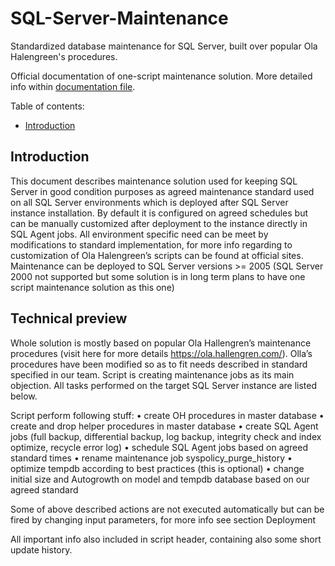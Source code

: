 # SQL-Server-Maintenance
Standardized database maintenance for SQL Server, built over popular Ola Halengreen's procedures.

Official documentation of one-script maintenance solution. More detailed info within [documentation file](docs/SQL%20Server%20Maintenance%20-%20documentation.pdf).

Table of contents:
  * [Introduction](#introduction)

## Introduction

This document describes maintenance solution used for keeping SQL Server in good condition purposes as agreed maintenance standard used on all SQL Server environments which is deployed after SQL Server instance installation. By default it is configured on agreed schedules but can be manually customized after deployment to the instance directly in SQL Agent jobs.
All environment specific need can be meet by modifications to standard implementation, for more info regarding to customization of Ola Halengreen’s scripts can be found at official sites.
Maintenance can be deployed to SQL Server versions >= 2005 (SQL Server 2000 not supported but some solution is in long term plans to have one script maintenance solution as this one)

## Technical preview

Whole solution is mostly based on popular Ola Hallengren’s maintenance procedures (visit here for more details https://ola.hallengren.com/). Olla’s procedures have been modified so as to fit needs described in standard specified in our team. Script is creating maintenance jobs as its main objection. All tasks performed on the target SQL Server instance are listed below.

Script perform following stuff:
•	create OH procedures in master database
•	create and drop helper procedures in master database
•	create SQL Agent jobs (full backup, differential backup, log backup, integrity check and index optimize, recycle error log)
•	schedule SQL Agent jobs based on agreed standard times
•	rename maintenance job syspolicy_purge_history
•	optimize tempdb according to best practices (this is optional)
•	change initial size and Autogrowth on model and tempdb database based on our agreed standard

Some of above described actions are not executed automatically but can be fired by changing input parameters, for more info see section Deployment

All important info also included in script header, containing also some short update history.
